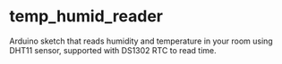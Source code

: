 # temp_humid_reader
Arduino sketch that reads humidity and temperature in your room using DHT11 sensor, supported with DS1302 RTC to read time.
